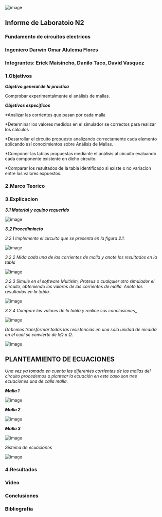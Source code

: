 ![image](https://user-images.githubusercontent.com/85728185/121998054-e2cc4080-cd70-11eb-8c9c-eebefc1e4de7.png)

## Informe de Laboratoio N2

### Fundamento de circuitos electricos
### Ingeniero  Darwin Omar Alulema Flores

### Integrantes: Erick Maisincho, Danilo Taco, David Vasquez

### 1.Objetivos
***Objetivo general de la practica***

Comprobar experimentalmente el análisis de mallas.

***Objetivos especificos***

*Analizar las corrientes que pasan por cada malla

*Determinar los valores medidos en el simulador se correctos para realizar los cálculos

*Desarrollar el circuito propuesto analizando correctamente cada elemento aplicando así conocimientos sobre Análisis de Mallas.

*Componer las tablas propuestas mediante el análisis al circuito evaluando cada componente existente en dicho circuito.

*Comparar los resultados de la tabla identificado si existe o no variacion entre los valores expuestos.

### 2.Marco Teorico 

### 3.Explicacion

***3.1 Material y equipo requerido***

![image](https://user-images.githubusercontent.com/85728185/121991388-3173dd80-cd65-11eb-9321-160540998d26.png)

***3.2 Procedimineto***

_3.2.1 Implemente el circuito que se presenta en la figura 2.1._

![image](https://user-images.githubusercontent.com/85728185/121996038-8d426480-cd6d-11eb-8675-20aa04ad649e.png)

_3.2.2 Mida cada una de las corrientes de malla y anote los resultados en la tabla_

![image](https://user-images.githubusercontent.com/85728185/121995717-08efe180-cd6d-11eb-9241-967c829b8ed8.png)

_3.2.3 Simule en el software Multisim, Proteus o cualquier otro simulador el circuito, obteniendo los valores de las corrientes de malla. Anote los resultados en la tabla._

![image](https://user-images.githubusercontent.com/85728185/121996973-2a51cd00-cd6f-11eb-9759-7cd39039d414.png)

_3.2.4 Compare los valores de la tabla  y realice sus conclusiones__

![image](https://user-images.githubusercontent.com/85728185/122001334-ce3e7700-cd75-11eb-8d73-76d79915dcfa.png)

_Debemos transformar todas las resistencias  en una sola unidad de medida en el cual se convierte de  kΩ a Ω._

![image](https://user-images.githubusercontent.com/85728185/122078646-5cd8e580-cdc2-11eb-8ec3-0d4e618206d2.png)

## PLANTEAMIENTO DE ECUACIONES

_Una vez ya tomado en cuenta las diferentes corrientes de las mallas del circuito procedemos a plantear la ecuación en este caso son tres ecuaciones una de calla malla._

***Malla 1***

![image](https://user-images.githubusercontent.com/85728185/122082848-f5249980-cdc5-11eb-875e-3fb70a881526.png)

***Malla 2***

![image](https://user-images.githubusercontent.com/85728185/122084517-82b4b900-cdc7-11eb-81b0-9674d0a6179d.png)

***Malla 3***

![image](https://user-images.githubusercontent.com/85728185/122085763-a88e8d80-cdc8-11eb-8d25-a00e5ddf7dad.png)

_Sistema de ecuaciones_

![image](https://user-images.githubusercontent.com/85728185/122088632-89452f80-cdcb-11eb-96c0-62dd03e259e0.png)

### 4.Resultados

### Video

### Conclusiones

### Bibliografia 


